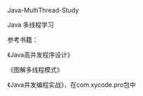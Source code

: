 Java-MultiThread-Study

Java 多线程学习

参考书籍：

《Java高并发程序设计》

《图解多线程模式》
    
《Java并发编程实战》，在com.xycode.pro包中